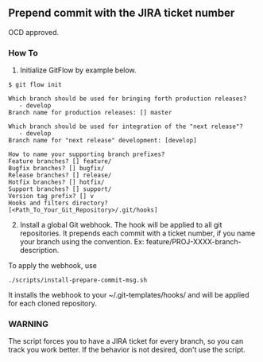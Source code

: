 ## Prepend commit with the JIRA ticket number

OCD approved.

### How To

1. Initialize GitFlow by example below. 
```
$ git flow init

Which branch should be used for bringing forth production releases?
   - develop
Branch name for production releases: [] master

Which branch should be used for integration of the "next release"?
   - develop
Branch name for "next release" development: [develop]

How to name your supporting branch prefixes?
Feature branches? [] feature/
Bugfix branches? [] bugfix/
Release branches? [] release/
Hotfix branches? [] hotfix/
Support branches? [] support/
Version tag prefix? [] v
Hooks and filters directory? [<Path_To_Your_Git_Repository>/.git/hooks]

```

2. Install a global Git webhook. The hook will be applied to all git repositories.
It prepends each commit with a ticket number, if you name your branch using the convention.
Ex: feature/PROJ-XXXX-branch-description.

To apply the webhook, use
```
./scripts/install-prepare-commit-msg.sh
```
It installs the webhook to your ~/.git-templates/hooks/ and will be applied for each cloned repository.

### WARNING
The script forces you to have a JIRA ticket for every branch, so you can track you work better.
If the behavior is not desired, don't use the script.
